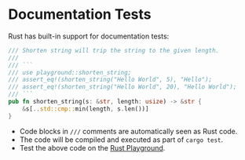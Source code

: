 # Documentation Tests

Rust has built-in support for documentation tests:

```rust
/// Shorten string will trip the string to the given length.
///
/// ```
/// use playground::shorten_string;
/// assert_eq!(shorten_string("Hello World", 5), "Hello");
/// assert_eq!(shorten_string("Hello World", 20), "Hello World");
/// ```
pub fn shorten_string(s: &str, length: usize) -> &str {
    &s[..std::cmp::min(length, s.len())]
}
```

* Code blocks in `///` comments are automatically seen as Rust code.
* The code will be compiled and executed as part of `cargo test`.
* Test the above code on the [Rust Playground](https://play.rust-lang.org/?version=stable&mode=debug&edition=2021&gist=c8ce535a3778218fed50c2b4c317d15d).
